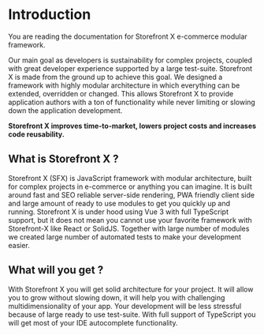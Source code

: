 # Introduction

You are reading the documentation for Storefront X e-commerce modular framework.

Our main goal as developers is sustainability for complex projects, coupled with great developer experience supported by a large test-suite. Storefront X is made from the ground up to achieve this goal. We designed a framework with highly modular architecture in which everything can be extended, overridden or changed. This allows Storefront X to provide application authors with a ton of functionality while never limiting or slowing down the application development.

**Storefront X improves time-to-market, lowers project costs and increases code reusability.**

## What is Storefront X ?

Storefront X (SFX) is JavaScript framework with modular architecture, built for complex projects in e-commerce or anything you can imagine. It is built around fast and SEO reliable server-side rendering, PWA friendly client side and large amount of ready to use modules to get you quickly up and running. Storefront X is under hood using Vue 3 with full TypeScript support, but it does not mean you cannot use your favorite framework with Storefront-X like React or SolidJS. Together with large number of modules we created large number of automated tests to make your development easier.

## What will you get ?

With Storefront X you will get solid architecture for your project. It will allow you to grow without slowing down, it will help you with challenging multidimensionality of your app. Your development will be less stressful because of large ready to use test-suite. With full support of TypeScript you will get most of your IDE autocomplete functionality.
